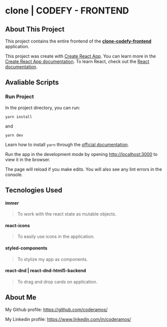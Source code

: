 # clone | CODEFY - FRONTEND

## About This Project

This project contains the entire frontend of the **[clone-codefy-frontend](https://github.com/coderamos/clone-codefy-frontend)** application.

This project was create with [Create React App](https://facebook.github.io/create-react-app/). You can learn more in the [Create React App documentation](https://facebook.github.io/create-react-app/docs/getting-started). To learn React, check out the [React documentation](https://reactjs.org/).

## Avaliable Scripts

### Run Project

In the project directory, you can run:

```
yarn install
```

and

```
yarn dev
```

Learn how to install `yarn` through the [official documentation](https://yarnpkg.com/pt-BR/docs/install).

Run the app in the development mode by opening [http://localhost:3000](http://localhost:3000) to view it in the browser.

The page will reload if you make edits. You will also see any lint errors in the console.

## Tecnologies Used

#### immer

> To work with the react state as mutable objects.

#### react-icons

> To easily use icons in the application.

#### styled-components

> To stylize my app as components.

#### react-dnd | react-dnd-html5-backend

> To drag and drop cards on application.

## About Me

My Github profile: https://github.com/coderamos/

My Linkedin profile: https://www.linkedin.com/in/coderamos/
